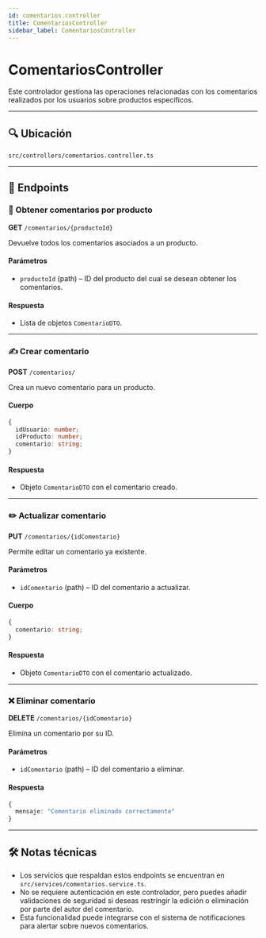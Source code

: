 ```yaml
---
id: comentarios.controller
title: ComentariosController
sidebar_label: ComentariosController
---
```


# ComentariosController

Este controlador gestiona las operaciones relacionadas con los comentarios realizados por los usuarios sobre productos específicos.

---

## 🔍 Ubicación

`src/controllers/comentarios.controller.ts`

---

## 📌 Endpoints

### 📝 Obtener comentarios por producto

**GET** `/comentarios/{productoId}`

Devuelve todos los comentarios asociados a un producto.

#### Parámetros

- `productoId` (path) – ID del producto del cual se desean obtener los comentarios.

#### Respuesta

- Lista de objetos `ComentarioDTO`.

---

### ✍️ Crear comentario

**POST** `/comentarios/`

Crea un nuevo comentario para un producto.

#### Cuerpo

```ts
{
  idUsuario: number;
  idProducto: number;
  comentario: string;
}
````

#### Respuesta

* Objeto `ComentarioDTO` con el comentario creado.

---

### ✏️ Actualizar comentario

**PUT** `/comentarios/{idComentario}`

Permite editar un comentario ya existente.

#### Parámetros

* `idComentario` (path) – ID del comentario a actualizar.

#### Cuerpo

```ts
{
  comentario: string;
}
```

#### Respuesta

* Objeto `ComentarioDTO` con el comentario actualizado.

---

### ❌ Eliminar comentario

**DELETE** `/comentarios/{idComentario}`

Elimina un comentario por su ID.

#### Parámetros

* `idComentario` (path) – ID del comentario a eliminar.

#### Respuesta

```ts
{
  mensaje: "Comentario eliminado correctamente"
}
```

---

## 🛠️ Notas técnicas

* Los servicios que respaldan estos endpoints se encuentran en `src/services/comentarios.service.ts`.
* No se requiere autenticación en este controlador, pero puedes añadir validaciones de seguridad si deseas restringir la edición o eliminación por parte del autor del comentario.
* Esta funcionalidad puede integrarse con el sistema de notificaciones para alertar sobre nuevos comentarios.